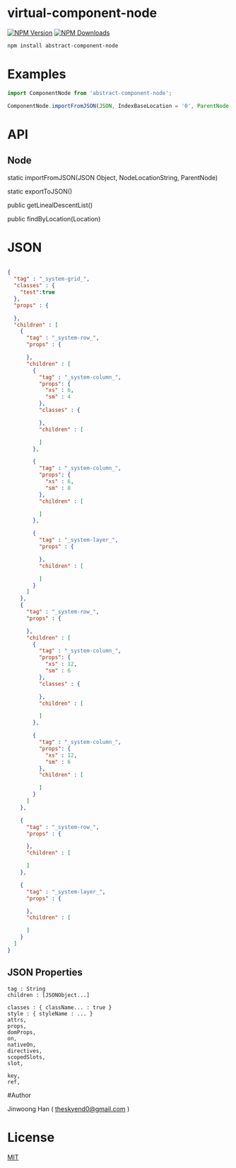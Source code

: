 # virtual-component-node

[![NPM Version][npm-image]][npm-url]
[![NPM Downloads][downloads-image]][downloads-url] 



```bash
npm install abstract-component-node
```

# Examples

```javascript
import ComponentNode from 'abstract-component-node';

ComponentNode.importFromJSON(JSON, IndexBaseLocation = '0', ParentNode = null)
```

# API 

## Node
static importFromJSON(JSON Object, NodeLocationString, ParentNode)

static exportToJSON()

public getLinealDescentList()

public findByLocation(Location)


# JSON 

```json

{
  "tag" : "_system-grid_",
  "classes" : {
    "test":true
  },
  "props" : {

  },
  "children" : [
    {
      "tag" : "_system-row_",
      "props" : {

      },
      "children" : [
        {
          "tag" : "_system-column_",
          "props": {
            "xs" : 6,
            "sm" : 4
          },
          "classes" : {

          },
          "children" : [

          ]
        },

        {
          "tag" : "_system-column_",
          "props": {
            "xs" : 6,
            "sm" : 8
          },
          "children" : [

          ]
        },

        {
          "tag" : "_system-layer_",
          "props" : {

          },
          "children" : [

          ]
        }
      ]
    },
    {
      "tag" : "_system-row_",
      "props" : {

      },
      "children" : [
        {
          "tag" : "_system-column_",
          "props": {
            "xs" : 12,
            "sm" : 6
          },
          "classes" : {

          },
          "children" : [

          ]
        },

        {
          "tag" : "_system-column_",
          "props": {
            "xs" : 12,
            "sm" : 6
          },
          "children" : [

          ]
        }
      ]
    },

    {
      "tag" : "_system-row_",
      "props" : {

      },
      "children" : [

      ]
    },

    {
      "tag" : "_system-layer_",
      "props" : {

      },
      "children" : [

      ]
    }
  ]
}

```


## JSON Properties 

    tag : String
    children : [JSONObject...]

    classes : { className... : true }
    style : { styleName : ... }
    attrs,
    props,
    domProps,
    on,
    nativeOn,
    directives,
    scopedSlots,
    slot,

    key,
    ref,

#Author

Jinwoong Han ( theskyend0@gmail.com )


# License
[MIT](LICENSE)



[npm-image]: https://img.shields.io/npm/v/abstract-component-node.svg
[npm-url]: https://npmjs.org/package/abstract-component-node
[downloads-image]: https://img.shields.io/npm/dm/abstract-component-node.svg
[downloads-url]: https://npmjs.org/package/abstract-component-node


